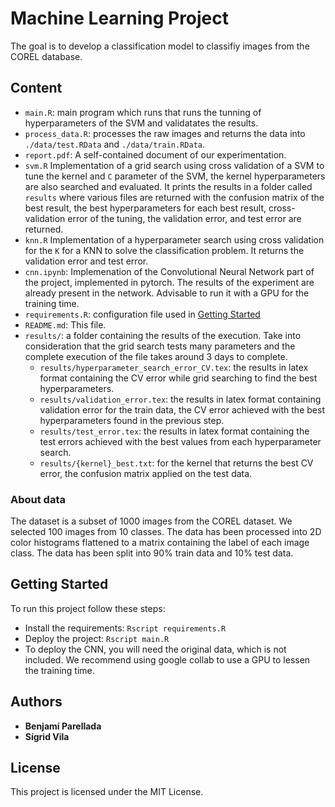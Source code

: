 # Machine Learning Project 
The goal is to develop a classification model to classifiy images from the COREL database.

## Content
* `main.R`: main program which runs that runs the tunning of hyperparameters of the SVM and validatates the results.
* `process_data.R`: processes the raw images and returns the data into `./data/test.RData` and `./data/train.RData`.
* `report.pdf`: A self-contained document of our experimentation.
* `svm.R` Implementation of a grid search using cross validation of a SVM to tune the kernel and `C` parameter of the SVM, the kernel hyperparameters are also searched and evaluated. It prints the results in a folder called `results` where various files are returned with the confusion matrix of the best result, the best hyperparameters for each best result, cross-validation error of the tuning, the validation error, and test error are returned.
* `knn.R` Implementation of a hyperparameter search using cross validation for the `K` for a KNN to solve the classification problem. It returns the validation error and test error.
* `cnn.ipynb`: Implemenation of the Convolutional Neural Network part of the project, implemented in pytorch. The results of the experiment are already present in the network. Advisable to run it with a GPU for the training time.
* `requirements.R`: configuration file used in [Getting Started](#Getting-Started)
* `README.md`: This file.
* `results/`: a folder containing the results of the execution. Take into consideration that the grid search tests many parameters and the complete execution of the file takes around 3 days to complete. 
	- `results/hyperparameter_search_error_CV.tex`: the results in latex format containing the CV error while grid searching to find the best hyperparameters.
	- `results/validation_error.tex`: the results in latex format containing validation error for the train data, the CV error achieved with the best hyperparameters found in the previous step.
	- `results/test_error.tex`: the results in latex format containing the test errors achieved with the best values from each hyperparameter search.
	- `results/{kernel}_best.txt`: for the kernel that returns the best CV error, the confusion matrix applied on the test data.

### About data
The dataset is a subset of 1000 images from the COREL dataset. We selected 100 images from 10 classes. The data has been processed into 2D color histograms flattened to a matrix containing the label of each image class. The data has been split into 90% train data and 10% test data.


## Getting Started
To run this project follow these steps:
* Install the requirements: `Rscript requirements.R`
* Deploy the project: `Rscript main.R`
* To deploy the CNN, you will need the original data, which is not included. We recommend using google collab to use a GPU to lessen the training time.

## Authors
* **Benjamí Parellada**
* **Sígrid Vila**

## License
This project is licensed under the MIT License.

